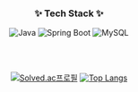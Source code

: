 <h3 align="center">✨ Tech Stack ✨</h3>
<div align="center">
  
  ![Java](https://img.shields.io/badge/java-%23ED8B00.svg?style=for-the-badge&logo=openjdk&logoColor=white)
  ![Spring Boot](https://img.shields.io/badge/Spring%20Boot-6DB33F.svg?&style=for-the-badge&logo=Spring%20Boot&logoColor=white)
  ![MySQL](https://img.shields.io/badge/mysql-4479A1.svg?style=for-the-badge&logo=mysql&logoColor=white)
  
</div>

<br>
<br>
<div align="center">
  
[![Solved.ac프로필](http://mazassumnida.wtf/api/v2/generate_badge?boj=cys325)](https://solved.ac/cys325)
[![Top Langs](https://github-readme-stats.vercel.app/api/top-langs/?username=youcastle03&exclude_repo=DAP_&layout=compact)](https://github.com/anuraghazra/github-readme-stats) 

</div>
<!--
**youcastle03/youcastle03** is a ✨ _special_ ✨ repository because its `README.md` (this file) appears on your GitHub profile.

Here are some ideas to get you started:

- 🔭 I’m currently working on ...
- 🌱 I’m currently learning ...
- 👯 I’m looking to collaborate on ...
- 🤔 I’m looking for help with ...
- 💬 Ask me about ...
- 📫 How to reach me: ...
- 😄 Pronouns: ...
- ⚡ Fun fact: ...
-->
